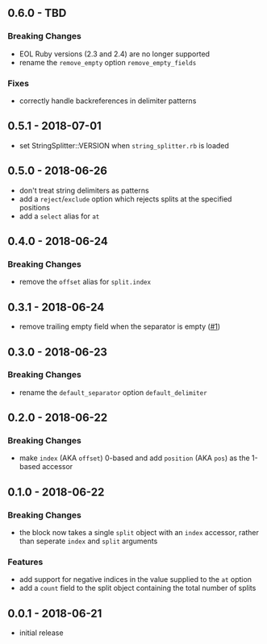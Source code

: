 ## 0.6.0 - TBD

### Breaking Changes

- EOL Ruby versions (2.3 and 2.4) are no longer supported
- rename the `remove_empty` option `remove_empty_fields`

### Fixes

- correctly handle backreferences in delimiter patterns

## 0.5.1 - 2018-07-01

- set StringSplitter::VERSION when `string_splitter.rb` is loaded

## 0.5.0 - 2018-06-26

- don't treat string delimiters as patterns
- add a `reject`/`exclude` option which rejects splits at the specified positions
- add a `select` alias for `at`

## 0.4.0 - 2018-06-24

### Breaking Changes

- remove the `offset` alias for `split.index`

## 0.3.1 - 2018-06-24

- remove trailing empty field when the separator is empty
  ([#1](https://github.com/chocolateboy/string_splitter/issues/1))

## 0.3.0 - 2018-06-23

### Breaking Changes

- rename the `default_separator` option `default_delimiter`

## 0.2.0 - 2018-06-22

### Breaking Changes

- make `index` (AKA `offset`) 0-based and add `position` (AKA `pos`) as the
  1-based accessor

## 0.1.0 - 2018-06-22

### Breaking Changes

- the block now takes a single `split` object with an `index` accessor, rather
  than seperate `index` and `split` arguments

### Features

- add support for negative indices in the value supplied to the `at` option
- add a `count` field to the split object containing the total number of splits

## 0.0.1 - 2018-06-21

- initial release
